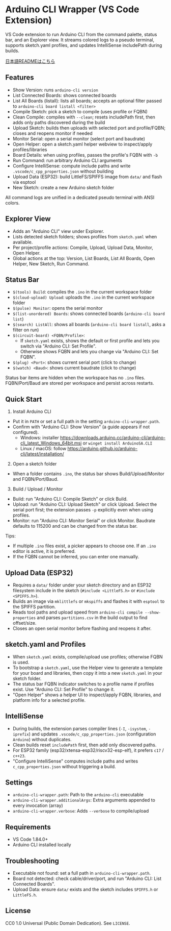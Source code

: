 # Arduino CLI Wrapper (VS Code Extension)

VS Code extension to run Arduino CLI from the command palette, status bar, and an Explorer view. It streams colored logs to a pseudo terminal, supports sketch.yaml profiles, and updates IntelliSense includePath during builds.

[日本語READMEはこちら](README.ja.md)

## Features

- Show Version: runs `arduino-cli version`
- List Connected Boards: shows connected boards
- List All Boards (listall): lists all boards; accepts an optional filter passed to `arduino-cli board listall <filter>`
- Compile Sketch: pick a sketch to compile (uses profile or FQBN)
- Clean Compile: compiles with `--clean`; resets includePath first, then adds only paths discovered during the build
- Upload Sketch: builds then uploads with selected port and profile/FQBN; closes and reopens monitor if needed
- Monitor Serial: open a serial monitor (select port and baudrate)
 - Open Helper: open a sketch.yaml helper webview to inspect/apply profiles/libraries
- Board Details: when using profiles, passes the profile's FQBN with `-b`
- Run Command: run arbitrary Arduino CLI arguments
- Configure IntelliSense: compute include paths and write `.vscode/c_cpp_properties.json` without building
- Upload Data (ESP32): build LittleFS/SPIFFS image from `data/` and flash via esptool
- New Sketch: create a new Arduino sketch folder


All command logs are unified in a dedicated pseudo terminal with ANSI colors.

## Explorer View

- Adds an "Arduino CLI" view under Explorer.
- Lists detected sketch folders; shows profiles from `sketch.yaml` when available.
- Per project/profile actions: Compile, Upload, Upload Data, Monitor, Open Helper.
- Global actions at the top: Version, List Boards, List All Boards, Open Helper, New Sketch, Run Command.

## Status Bar

- `$(tools) Build`: compiles the `.ino` in the current workspace folder
- `$(cloud-upload) Upload`: uploads the `.ino` in the current workspace folder
- `$(pulse) Monitor`: opens the serial monitor
- `$(list-unordered) Boards`: shows connected boards (`arduino-cli board list`)
- `$(search) ListAll`: shows all boards (`arduino-cli board listall`, asks a filter on run)
- `$(circuit-board) <FQBN/Profile>`:
  - If `sketch.yaml` exists, shows the default or first profile and lets you switch via "Arduino CLI: Set Profile".
  - Otherwise shows FQBN and lets you change via "Arduino CLI: Set FQBN".
- `$(plug) <Port>`: shows current serial port (click to change)
- `$(watch) <Baud>`: shows current baudrate (click to change)

Status bar items are hidden when the workspace has no `.ino` files. FQBN/Port/Baud are stored per workspace and persist across restarts.

## Quick Start

1) Install Arduino CLI
- Put it in `PATH` or set a full path in the setting `arduino-cli-wrapper.path`.
- Confirm with "Arduino CLI: Show Version" (a guide appears if not configured).
  - Windows: installer https://downloads.arduino.cc/arduino-cli/arduino-cli_latest_Windows_64bit.msi or `winget install ArduinoSA.CLI`
  - Linux / macOS: follow https://arduino.github.io/arduino-cli/latest/installation/

2) Open a sketch folder
- When a folder contains `.ino`, the status bar shows Build/Upload/Monitor and FQBN/Port/Baud.

3) Build / Upload / Monitor
- Build: run "Arduino CLI: Compile Sketch" or click Build.
- Upload: run "Arduino CLI: Upload Sketch" or click Upload. Select the serial port first; the extension passes `-p` explicitly even when using profiles.
- Monitor: run "Arduino CLI: Monitor Serial" or click Monitor. Baudrate defaults to 115200 and can be changed from the status bar.

Tips:
- If multiple `.ino` files exist, a picker appears to choose one. If an `.ino` editor is active, it is preferred.
- If the FQBN cannot be inferred, you can enter one manually.

## Upload Data (ESP32)

- Requires a `data/` folder under your sketch directory and an ESP32 filesystem include in the sketch (`#include <LittleFS.h>` or `#include <SPIFFS.h>`).
- Builds an image via `mklittlefs` or `mkspiffs` and flashes it with `esptool` to the SPIFFS partition.
- Reads tool paths and upload speed from `arduino-cli compile --show-properties` and parses `partitions.csv` in the build output to find offset/size.
- Closes an open serial monitor before flashing and reopens it after.

## sketch.yaml and Profiles

- When `sketch.yaml` exists, compile/upload use profiles; otherwise FQBN is used.
 - To bootstrap a `sketch.yaml`, use the Helper view to generate a template for your board and libraries, then copy it into a new `sketch.yaml` in your sketch folder.
- The status bar FQBN indicator switches to a profile name if profiles exist. Use "Arduino CLI: Set Profile" to change it.
- "Open Helper" shows a helper UI to inspect/apply FQBN, libraries, and platform info for a selected profile.

## IntelliSense

- During builds, the extension parses compiler lines (`-I`, `-isystem`, `-iprefix`) and updates `.vscode/c_cpp_properties.json` (configuration `Arduino`) without duplicates.
- Clean builds reset `includePath` first, then add only discovered paths.
- For ESP32 family (esp32/xtensa-esp32/riscv32-esp-elf), it prefers `c17` / `c++23`.
- "Configure IntelliSense" computes include paths and writes `c_cpp_properties.json` without triggering a build.

## Settings

- `arduino-cli-wrapper.path`: Path to the `arduino-cli` executable
- `arduino-cli-wrapper.additionalArgs`: Extra arguments appended to every invocation (array)
- `arduino-cli-wrapper.verbose`: Adds `--verbose` to compile/upload

## Requirements

- VS Code 1.84.0+
- Arduino CLI installed locally

## Troubleshooting

- Executable not found: set a full path in `arduino-cli-wrapper.path`.
- Board not detected: check cable/driver/port, and run "Arduino CLI: List Connected Boards".
- Upload Data: ensure `data/` exists and the sketch includes `SPIFFS.h` or `LittleFS.h`.

## License

CC0 1.0 Universal (Public Domain Dedication). See `LICENSE`.
